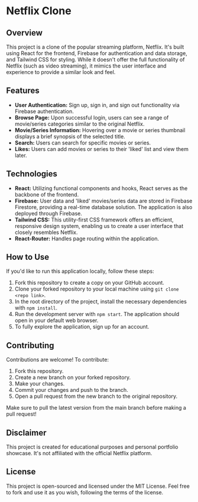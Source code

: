 # Netflix Clone

## Overview

This project is a clone of the popular streaming platform, Netflix. It's built using React for the frontend, Firebase for authentication and data storage, and Tailwind CSS for styling. While it doesn't offer the full functionality of Netflix (such as video streaming), it mimics the user interface and experience to provide a similar look and feel.

## Features

- **User Authentication:** Sign up, sign in, and sign out functionality via Firebase authentication.
- **Browse Page:** Upon successful login, users can see a range of movie/series categories similar to the original Netflix.
- **Movie/Series Information:** Hovering over a movie or series thumbnail displays a brief synopsis of the selected title.
- **Search:** Users can search for specific movies or series.
- **Likes:** Users can add movies or series to their 'liked' list and view them later.

## Technologies

- **React:** Utilizing functional components and hooks, React serves as the backbone of the frontend.
- **Firebase:** User data and 'liked' movies/series data are stored in Firebase Firestore, providing a real-time database solution. The application is also deployed through Firebase.
- **Tailwind CSS:** This utility-first CSS framework offers an efficient, responsive design system, enabling us to create a user interface that closely resembles Netflix.
- **React-Router:** Handles page routing within the application.

## How to Use

If you'd like to run this application locally, follow these steps:

1. Fork this repository to create a copy on your GitHub account.
2. Clone your forked repository to your local machine using `git clone <repo link>`.
3. In the root directory of the project, install the necessary dependencies with `npm install`.
4. Run the development server with `npm start`. The application should open in your default web browser.
5. To fully explore the application, sign up for an account.

## Contributing

Contributions are welcome! To contribute:

1. Fork this repository.
2. Create a new branch on your forked repository.
3. Make your changes.
4. Commit your changes and push to the branch.
5. Open a pull request from the new branch to the original repository.

Make sure to pull the latest version from the main branch before making a pull request!

## Disclaimer

This project is created for educational purposes and personal portfolio showcase. It's not affiliated with the official Netflix platform.

## License

This project is open-sourced and licensed under the MIT License. Feel free to fork and use it as you wish, following the terms of the license.
